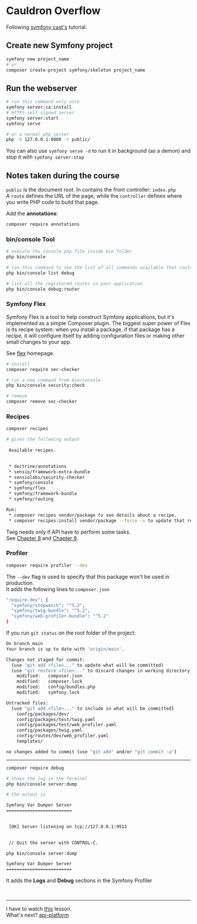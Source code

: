 # Cauldron Overflow

Following [symfony cast's](https://symfonycasts.com/screencast/symfony/setup) tutorial.

## Create new Symfony project
```bash
symfony new project_name
# or
composer create-project symfony/skeleton project_name
```

## Run the webserver
```bash
# run this command only once
symfony server:ca:install
# HTTPS self signed server
symfony server:start
symfony serve

# or a normal php server
php -S 127.0.0.1:8000 -t public/
```

You can also use `symfony serve -d` to run it in background (as a demon) and stop it with `symfony server:stop`

## Notes taken during the course
`public` is the document root. In contains the front controller: `index.php` \
A `route` defines the URL of the page, while the `controller` defines where you write PHP code to build that page.

Add the **annotations**:
```bash
composer require annotations
```

### bin/console Tool
```bash
# execute the console.php file inside bin folder
php bin/console

# run this command to see the list of all commands available that could help with debugging
php bin/console list debug
```

```bash
# list all the registered routes in your application
php bin/console debug:router
```

### Symfony Flex
Symfony Flex is a tool to help construct Symfony applications, but it's implemented as a simple Composer plugin. The biggest super power of Flex is its recipe system: when you install a package, if that package has a recipe, it will configure itself by adding configuration files or making other small changes to your app.

See [flex](https://flex.symfony.com/) homepage.

```bash
# install
composer require sec-checker

# run a new command from bin/console
php bin/console security:check

# remove
composer remove sec-checker
```

### Recipes
```bash
composer recipes

# gives the following output
                      
 Available recipes.   
                      

 * doctrine/annotations 
 * sensio/framework-extra-bundle 
 * sensiolabs/security-checker 
 * symfony/console 
 * symfony/flex 
 * symfony/framework-bundle 
 * symfony/routing 

Run:
 * composer recipes vendor/package to see details about a recipe.
 * composer recipes:install vendor/package --force -v to update that recipe.
```

Twig needs only if API have to perform some tasks.\
See [Chapter 8](https://symfonycasts.com/screencast/symfony/twig-recipe#play) and [Chapter 9](https://symfonycasts.com/screencast/symfony/twig).

### Profiler
```bash
composer require profiler --dev
```

The `--dev` flag is used to specify that this package won't be used in production.\
It adds the following lines to `composer.json`

```bash
"require-dev": {
  "symfony/stopwatch": "^5.2",
  "symfony/twig-bundle": "^5.2",
  "symfony/web-profiler-bundle": "^5.2"
}
```

If you run `git status` on the root folder of the project:
```bash
On branch main
Your branch is up to date with 'origin/main'.

Changes not staged for commit:
  (use "git add <file>..." to update what will be committed)
  (use "git restore <file>..." to discard changes in working directory)
	modified:   composer.json
	modified:   composer.lock
	modified:   config/bundles.php
	modified:   symfony.lock

Untracked files:
  (use "git add <file>..." to include in what will be committed)
	config/packages/dev/
	config/packages/test/twig.yaml
	config/packages/test/web_profiler.yaml
	config/packages/twig.yaml
	config/routes/dev/web_profiler.yaml
	templates/

no changes added to commit (use "git add" and/or "git commit -a")
```
<hr />

```bash
composer require debug

# shows the log in the Terminal
php bin/console server:dump

# the output is

Symfony Var Dumper Server
=========================

                                                                                                                        
 [OK] Server listening on tcp://127.0.0.1:9912                                                                          
                                                                                                                        

 // Quit the server with CONTROL-C.                                                                                     

php bin/console server:dump

Symfony Var Dumper Server
=========================

```

It adds the **Logs** and **Debug** sections in the Symfony Profiler

<br />
<hr />

I have to watch [this](https://symfonycasts.com/screencast/symfony/console#play) lesson.\
What's next? [api-platform](https://symfonycasts.com/screencast/api-platform)